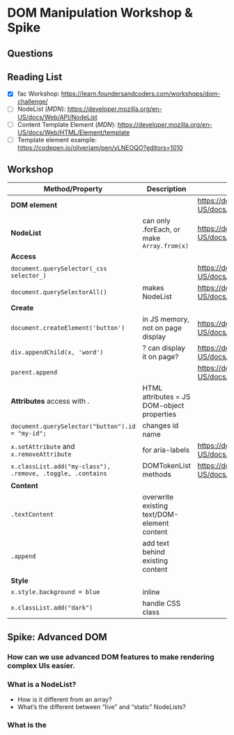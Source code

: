 # DOM Manipulation Workshop & Spike

## Questions

## Reading List

- [x] fac Workshop: <https://learn.foundersandcoders.com/workshops/dom-challenge/>
- [ ] NodeList (_MDN_): <https://developer.mozilla.org/en-US/docs/Web/API/NodeList>
- [ ] Content Template Element (_MDN_): <https://developer.mozilla.org/en-US/docs/Web/HTML/Element/template>
- [ ] Template element example: <https://codepen.io/oliverjam/pen/yLNEOQO?editors=1010>

## Workshop

| Method/Property                                            | Description                                 | Link                                                                         |
| ---------------------------------------------------------- | ------------------------------------------- | ---------------------------------------------------------------------------- |
| **DOM element**                                            |                                             | <https://developer.mozilla.org/en-US/docs/Web/API/Element>                   |
| **NodeList**                                               | can only .forEach, or make `Array.from(x)`  | <https://developer.mozilla.org/en-US/docs/Web/API/NodeList>                  |
| **Access**                                                 |                                             |                                                                              |
| `document.querySelector(_css selector_)`                   |                                             | <https://developer.mozilla.org/en-US/docs/Web/API/Document/querySelector>    |
| `document.querySelectorAll()`                              | makes NodeList                              | <https://developer.mozilla.org/en-US/docs/Web/API/Document/querySelectorAll> |
| **Create**                                                 |                                             |                                                                              |
| `document.createElement('button')`                         | in JS memory, not on page display           | <https://developer.mozilla.org/en-US/docs/Web/API/Document/createElement>    |
| `div.appendChild(x, 'word')`                               | ? can display it on page?                   | <https://developer.mozilla.org/en-US/docs/Web/API/Node/appendChild>          |
| `parent.append`                                            |                                             | <https://developer.mozilla.org/en-US/docs/Web/API/ParentNode/append>         |
| **Attributes** access with .                               | HTML attributes = JS DOM-object properties  |                                                                              |
| `document.querySelector("button").id = "my-id";`           | changes id name                             |                                                                              |
| `x.setAttribute` and `x.removeAttribute`                   | for aria-labels                             | <https://developer.mozilla.org/en-US/docs/Web/API/Element/setAttribute>      |
| `x.classList.add("my-class"), .remove, .toggle, .contains` | DOMTokenList methods                        | <https://developer.mozilla.org/en-US/docs/Web/API/DOMTokenList#methods>      |
| **Content**                                                |                                             |                                                                              |
| `.textContent`                                             | overwrite existing text/DOM-element content |                                                                              |
| `.append`                                                  | add text behind existing content            |                                                                              |
| **Style**                                                  |                                             |                                                                              |
| `x.style.background = blue`                                | inline                                      |                                                                              |
| `x.classList.add("dark")`                                  | handle CSS class                            |                                                                              |

## Spike: Advanced DOM

### How can we use advanced DOM features to make rendering complex UIs easier.

### What is a NodeList?

- How is it different from an array?
- What’s the different between “live” and “static” NodeLists?

### What is the <template> element?

- How can we use this to render dynamic UI?
